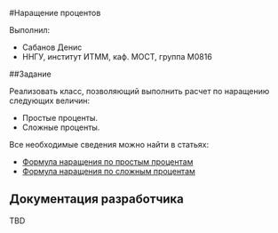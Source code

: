 #Наращение процентов

Выполнил: 

 - Сабанов Денис
 - ННГУ, институт ИТММ, каф. МОСТ, группа М0816

##Задание

Реализовать класс, позволяющий выполнить расчет по наращению следующих величин:

 - Простые проценты.
 - Сложные проценты.

Все необходимые сведения можно найти в статьях:
 - [Формула наращения по простым процентам][simple]
 - [Формула наращения по сложным процентам][hard]

## Документация разработчика

TBD

<!-- LINKS -->

[simple]: http://ios.sseu.ru/public/eresmat/fm/razd1_fm/par1_1_2.htm
[hard]: http://ios.sseu.ru/public/eresmat/fm/razd2_fm/par1_2_1.htm


